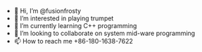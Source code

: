 - 👋 Hi, I’m @fusionfrosty
- 👀 I’m interested in playing trumpet
- 🌱 I’m currently learning C++ programming
- 💞️ I’m looking to collaborate on system mid-ware programming
- 📫 How to reach me +86-180-1638-7622

<!---
fusionfrosty/fusionfrosty is a ✨ special ✨ repository because its `README.md` (this file) appears on your GitHub profile.
You can click the Preview link to take a look at your changes.
--->
